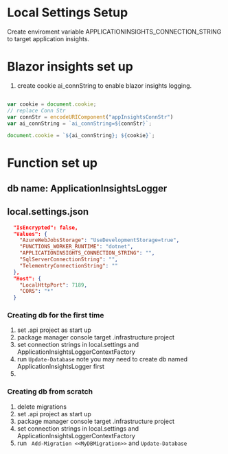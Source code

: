 # Local Settings Setup

Create enviroment variable APPLICATIONINSIGHTS_CONNECTION_STRING to target application insights.

# Blazor insights set up

1. create cookie ai_connString to enable blazor insights logging.

``` js

var cookie = document.cookie;
// replace Conn Str
var connStr = encodeURIComponent("appInsightsConnStr")
var ai_connString = `ai_connString=${connStr}`;

document.cookie = `${ai_connString}; ${cookie}`;

```

# Function set up

## db name: ApplicationInsightsLogger

## local.settings.json
``` json
  "IsEncrypted": false,
  "Values": {
    "AzureWebJobsStorage": "UseDevelopmentStorage=true",
    "FUNCTIONS_WORKER_RUNTIME": "dotnet",
    "APPLICATIONINSIGHTS_CONNECTION_STRING": "",
    "SqlServerConnectionString": "",
    "TelementryConnectionString": ""
  },
  "Host": {
    "LocalHttpPort": 7189,
    "CORS": "*"
  }

```

### Creating db for the first time
1. set .api project as start up
1. package manager console target .infrastructure project
1. set connection strings in local.settings and ApplicationInsightsLoggerContextFactory
1. run ```Update-Database``` note you may need to create db named ApplicationInsightsLogger first
1. 

### Creating db from scratch
1. delete migrations
1. set .api project as start up
1. package manager console target .infrastructure project
1. set connection strings in local.settings and ApplicationInsightsLoggerContextFactory
1. run ``` Add-Migration <<MyDBMigration>>``` and ```Update-Database```


